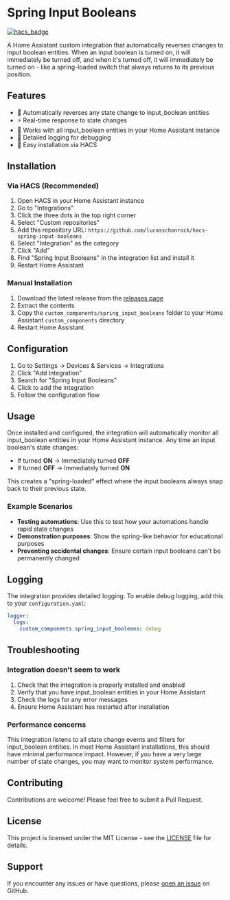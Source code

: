 # Spring Input Booleans

[![hacs_badge](https://img.shields.io/badge/HACS-Custom-orange.svg)](https://github.com/custom-components/hacs)

A Home Assistant custom integration that automatically reverses changes to input boolean entities. When an input boolean is turned on, it will immediately be turned off, and when it's turned off, it will immediately be turned on - like a spring-loaded switch that always returns to its previous position.

## Features

- 🔄 Automatically reverses any state change to input_boolean entities
- ⚡ Real-time response to state changes
- 🎯 Works with all input_boolean entities in your Home Assistant instance
- 📝 Detailed logging for debugging
- 🔧 Easy installation via HACS

## Installation

### Via HACS (Recommended)

1. Open HACS in your Home Assistant instance
2. Go to "Integrations"
3. Click the three dots in the top right corner
4. Select "Custom repositories"
5. Add this repository URL: `https://github.com/lucasschonrock/hacs-spring-input-booleans`
6. Select "Integration" as the category
7. Click "Add"
8. Find "Spring Input Booleans" in the integration list and install it
9. Restart Home Assistant

### Manual Installation

1. Download the latest release from the [releases page](https://github.com/lucasschonrock/hacs-spring-input-booleans/releases)
2. Extract the contents
3. Copy the `custom_components/spring_input_booleans` folder to your Home Assistant `custom_components` directory
4. Restart Home Assistant

## Configuration

1. Go to Settings → Devices & Services → Integrations
2. Click "Add Integration"
3. Search for "Spring Input Booleans"
4. Click to add the integration
5. Follow the configuration flow

## Usage

Once installed and configured, the integration will automatically monitor all input_boolean entities in your Home Assistant instance. Any time an input boolean's state changes:

- If turned **ON** → Immediately turned **OFF**
- If turned **OFF** → Immediately turned **ON**

This creates a "spring-loaded" effect where the input booleans always snap back to their previous state.

### Example Scenarios

- **Testing automations**: Use this to test how your automations handle rapid state changes
- **Demonstration purposes**: Show the spring-like behavior for educational purposes
- **Preventing accidental changes**: Ensure certain input booleans can't be permanently changed

## Logging

The integration provides detailed logging. To enable debug logging, add this to your `configuration.yaml`:

```yaml
logger:
  logs:
    custom_components.spring_input_booleans: debug
```

## Troubleshooting

### Integration doesn't seem to work

1. Check that the integration is properly installed and enabled
2. Verify that you have input_boolean entities in your Home Assistant
3. Check the logs for any error messages
4. Ensure Home Assistant has restarted after installation

### Performance concerns

This integration listens to all state change events and filters for input_boolean entities. In most Home Assistant installations, this should have minimal performance impact. However, if you have a very large number of state changes, you may want to monitor system performance.

## Contributing

Contributions are welcome! Please feel free to submit a Pull Request.

## License

This project is licensed under the MIT License - see the [LICENSE](LICENSE) file for details.

## Support

If you encounter any issues or have questions, please [open an issue](https://github.com/lucasschonrock/hacs-spring-input-booleans/issues) on GitHub.
